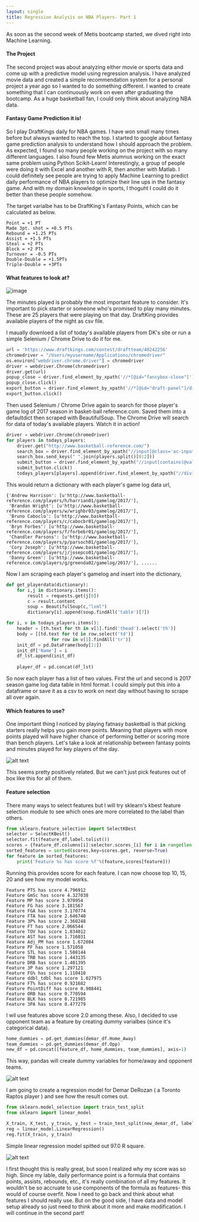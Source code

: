 ```yaml
---
layout: single
title: Regression Analysis on NBA Players- Part 1
---
```


As soon as the second week of Metis bootcamp started, we dived right into Machine Learning. 


#### The Project 

The second project was about analyzing either movie or sports data and come up with a predictive model using regression analysis. I have analyzed movie data and created a simple recommendation system for a personal project a year ago so I wanted to do something different. I wanted to create something that I can continuously work on even after graduating the bootcamp. As a huge basketball fan, I could only think about analyzing NBA data. 



#### Fantasy Game Prediction it is!

So I play DraftKings daily for NBA games. I have won small many times before but always wanted to reach the top. I started to google about fantasy game prediction analysis to understand how I should approach the problem. As expected, I found so many people working on the project with so many different languages. I also found few Metis alumnus working on the exact same problem using Python Scikit-Learn! Interestingly, a group of people were doing it with Excel and another with R, then another with Matlab. I could definitely see people are trying to apply Machine Learning to predict daily performance of NBA players to optimize their line ups in the fantasy game. And with my domain knowledge in sports, I thoguht I could do it better than these people somehow.


The target varialbe has to be DraftKing's Fantasy Points, which can be calculated as below.

```
Point = +1 PT
Made 3pt. shot = +0.5 PTs
Rebound = +1.25 PTs
Assist = +1.5 PTs
Steal = +2 PTs
Block = +2 PTs
Turnover = -0.5 PTs
Double-Double = +1.5PTs
Triple-Double = +3PTs
```

#### What features to look at?

![image](/images/MP_DPP.png)

The minutes played is probably the most important feature to consider. It's important to pick starter or someone who's promised to play many minutes. These are 25 players that were playing on that day. DraftKing provides available players of the night as csv file. 

I maually downloed a list of today's available players from DK's site or run a simple Selenium / Chrome Drive to do it for me.
```python
url = 'https://www.draftkings.com/contest/draftteam/40242256'
chromedriver = "/Users/myusername/Applications/chromedriver"
os.environ["webdriver.chrome.driver"] = chromedriver
driver = webdriver.Chrome(chromedriver)
driver.get(url)
popup_close = driver.find_element_by_xpath('//*[@id="fancybox-close"]')
popup_close.click()
export_button = driver.find_element_by_xpath('//*[@id="draft-panel"]/div/div[1]/div[9]/a/img')
export_button.click()
```

Then used Selenium / Chrome Drive again to search for those player's game log of 2017 season in basket-ball reference.com. Saved them into a defaultdict then scraped with BeautifulSoup. 
The Chrome Drive will search for data of today's available players. Watch it in action!

```python
driver = webdriver.Chrome(chromedriver)
for players in todays_players:
    driver.get("http://www.basketball-reference.com/")
    search_box = driver.find_element_by_xpath("//input[@class='ac-input completely']")
    search_box.send_keys(" ".join(players.split()[0:2]))
    submit_button = driver.find_element_by_xpath("//input[contains(@value, 'Search')]")
    submit_button.click()
    todays_players[players].append(driver.find_element_by_xpath("//div[@id='player_gamelogs']/div[@class='search-item'][last()]/div[@class='search-item-name']/a").get_attribute('href'))
```

This would return a dictionary with each player's game log data url,

```
{'Andrew Harrison': [u'http://www.basketball-reference.com/players/h/harrian01/gamelog/2017/'],
 'Brandan Wright': [u'http://www.basketball-reference.com/players/w/wrighbr03/gamelog/2017/'],
 'Bruno Caboclo': [u'http://www.basketball-reference.com/players/c/cabocbr01/gamelog/2017/'],
 'Bryn Forbes': [u'http://www.basketball-reference.com/players/f/forbebr01/gamelog/2017/'],
 'Chandler Parsons': [u'http://www.basketball-reference.com/players/p/parsoch01/gamelog/2017/'],
 'Cory Joseph': [u'http://www.basketball-reference.com/players/j/josepco01/gamelog/2017/'],
 'Danny Green': [u'http://www.basketball-reference.com/players/g/greenda02/gamelog/2017/'], ......
```

Now I am scraping each player's gamelog and insert into the dictionary,

```python
def get_playerdata(dictionary):
    for i,j in dictionary.items():
        result = requests.get(j[0])
        c = result.content
        soup = BeautifulSoup(c,"lxml")
        dictionary[i].append(soup.findAll('table')[7])
```

```python
for i, v in todays_players.items():
    header = [th.text for th in v[1].find('thead').select('th')]
    body = [[td.text for td in row.select('td')]
                 for row in v[1].findAll('tr')]
    init_df = pd.DataFrame(body[1:])
    init_df['Name'] = i
    df_lst.append(init_df)
    
    player_df = pd.concat(df_lst)
```
So now each player has a list of two values. First the url and second is 2017 season game log data table in html format. I could simply put this into a dataframe or save it as a csv to work on next day without having to scrape all over again.

#### Which features to use?

One important thing I noticed by playing fatnasy basketball is that picking starters really helps you gain more points. Meaning that players with more points played will have higher chance of performing better or scoring more than bench players. Let's take a look at relationship between fantasy points and minutes played for key players of the day. 

![alt text](imagename.png "Title")

This seems pretty positively related. But we can't just pick features out of box like this for all of them. 

#### Feature selection

There many ways to select features but I will try sklearn's kbest feature selection module to see which ones are more correlated to the label than others. 

```python
from sklearn.feature_selection import SelectKBest
selector = SelectKBest()
selector.fit(feature_df,label.tolist())
scores = {feature_df.columns[i]:selector.scores_[i] for i in range(len(feature_df.columns))}
sorted_features = sorted(scores,key=scores.get, reverse=True)
for feature in sorted_features:
    print('Feature %s has score %f'%(feature,scores[feature]))
```

Running this provides score for each feature. I can now choose top 10, 15, 20 and see how my model works.

```
Feature PTS has score 4.796912
Feature GmSc has score 4.327038
Feature MP has score 3.970954
Feature FG has score 3.181567
Feature FGA has score 3.170774
Feature FTA has score 2.646740
Feature 3P% has score 2.360248
Feature FT has score 2.066544
Feature TOV has score 1.834012
Feature AST has score 1.716031
Feature Adj_PM has score 1.672084
Feature PF has score 1.571058
Feature STL has score 1.508144
Feature TRB has score 1.443135
Feature DRB has score 1.401395
Feature 3P has score 1.297121
Feature FG% has score 1.110410
Feature ddbl_tdbl has score 1.027975
Feature FT% has score 0.921682
Feature PointDiff has score 0.908441
Feature ORB has score 0.770594
Feature BLK has score 0.721985
Feature 3PA has score 0.477279
```

I wil use features above score 2.0 among these. Also, I decided to use opponent team as a feature by creating dummy varialbes (since it's categorical data).

```python
home_dummies = pd.get_dummies(demar_df.Home_Away)
team_dummies = pd.get_dummies(demar_df.Opp)
new_df = pd.concat([feature_df, home_dummies, team_dummies], axis=1)
```

This way, pandas will create dummy variables for home/away and opponent teams. 

![alt text](features_df.png "feature preview")

I am going to create a regression model for Demar DeRozan ( a Toronto Raptos player ) and see how the result comes out.


```python
from sklearn.model_selection import train_test_split
from sklearn import linear_model

X_train, X_test, y_train, y_test = train_test_split(new_demar_df, label, test_size=0.3, random_state=42)
reg = linear_model.LinearRegression()
reg.fit(X_train, y_train)
```

Simple linear regression model spitted out 97.0 R square.

![alt text](predict_actual.png "predict_vs_actual")

I first thought this is really great, but soon I realized why my score was so high. Since my lable, daily performance point is a formula that contains points, assists, rebounds, etc., it's really combination of all my features. It wouldn't be so accruate to use components of the formula as features- this would of course overfit. Now I need to go back and think about what features I should really use. But on the good side, I have data and model setup already so just need to think about it more and make modification. I will continue in the second part!